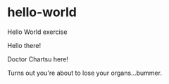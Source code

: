 # hello-world
Hello World exercise

Hello there! 


Doctor Chartsu here!

Turns out you're about to lose your organs...bummer.
